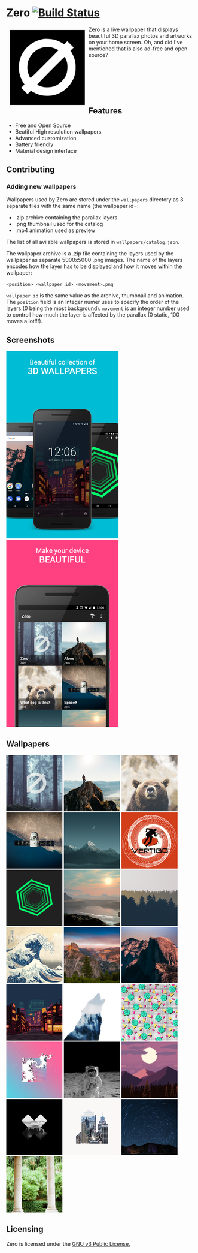 # Zero [![Build Status](https://travis-ci.com/lucasasselli/Zero.svg?branch=master)](https://travis-ci.com/lucasasselli/Zero)

<img src="zero/src/main/ic_launcher-playstore.png" align="left"
width="200"
    hspace="10" vspace="10">

Zero is a live wallpaper that displays beautiful 3D parallax photos and artworks on your home screen. Oh, and did I've mentioned that is also ad-free and open source?

<br><br><br><br><br>

## Features
- Free and Open Source
- Beutiful High resolution wallpapers
- Advanced customization
- Battery friendly
- Material design interface

## Contributing

### Adding new wallpapers

Wallpapers used by Zero are stored under the `wallpapers` directory as 3 separate files with the same name (the wallpaper id=:
- .zip archive containing the parallax layers
- .png thumbnail used for the catalog
- .mp4 animation used as preview

The list of all avilable wallpapers is stored in `wallpapers/catalog.json`.

The wallpaper archive is a .zip file containing the layers used by the wallpaper as separate 5000x5000 .png images. The name of the layers encodes how the layer has to be displayed and how it moves within the wallpaper:

```
<position>_<wallpaper id>_<movement>.png
```

`wallpaper id` is the same value as the archive, thumbnail and animation. The `position` field is an integer numer uses to specify the order of the layers (0 being the most background). `movement` is an integer number used to controll how much the layer is affected by the parallax (0 static, 100 moves a lot!!!).

## Screenshots

<p float="left">
  <img src="/graphics/store/playstore-screen1.png" width="300" />
  <img src="/graphics/store/playstore-screen2.png" width="300" /> 
</p>

## Wallpapers
<p float="left">
  <img src="/wallpapers/00000.png" width="150" />
  <img src="/wallpapers/00001.png" width="150" />
  <img src="/wallpapers/00002.png" width="150" />
  <img src="/wallpapers/00003.png" width="150" /> 
  <img src="/wallpapers/00004.png" width="150" />
  <img src="/wallpapers/00005.png" width="150" />
  <img src="/wallpapers/00006.png" width="150" />
  <img src="/wallpapers/00007.png" width="150" />
  <img src="/wallpapers/00008.png" width="150" />
  <img src="/wallpapers/00009.png" width="150" />
  <img src="/wallpapers/00010.png" width="150" />
  <img src="/wallpapers/00011.png" width="150" />
  <img src="/wallpapers/00012.png" width="150" />
  <img src="/wallpapers/00013.png" width="150" />
  <img src="/wallpapers/00014.png" width="150" /> 
  <img src="/wallpapers/00015.png" width="150" />
  <img src="/wallpapers/00016.png" width="150" />
  <img src="/wallpapers/00017.png" width="150" />
  <img src="/wallpapers/00018.png" width="150" />  
  <img src="/wallpapers/00019.png" width="150" />
  <img src="/wallpapers/00020.png" width="150" />
  <img src="/wallpapers/00021.png" width="150" />  
</p>

## Licensing

Zero is licensed under the [GNU v3 Public License.](license.txt)
